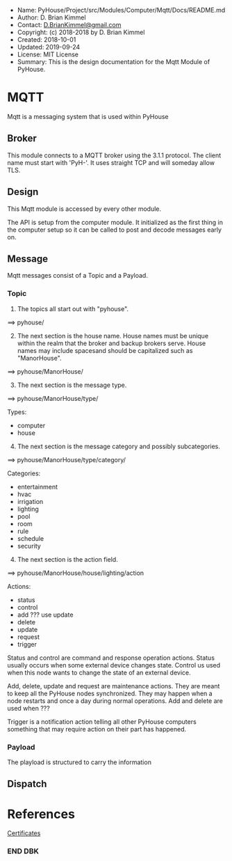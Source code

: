 * Name:      PyHouse/Project/src/Modules/Computer/Mqtt/Docs/README.md
* Author:    D. Brian Kimmel
* Contact:   D.BrianKimmel@gmail.com
* Copyright: (c) 2018-2018 by D. Brian Kimmel
* Created:   2018-10-01
* Updated:   2019-09-24
* License:   MIT License
* Summary:   This is the design documentation for the Mqtt Module of PyHouse.

# MQTT

Mqtt is a messaging system that is used within PyHouse

## Broker

This module connects to a MQTT broker using the 3.1.1 protocol.
The client name must start with 'PyH-'.
It uses straight TCP and will someday allow TLS.

## Design

This Mqtt module is accessed by every other module.

The API is setup from the computer module.
It initialized as the first thing in the computer setup so it can be called to post and decode messages early on.

## Message

Mqtt messages consist of a Topic and a Payload.

### Topic

1. The topics all start out with "pyhouse".

==> pyhouse/

2. The next section is the house name.
House names must be unique within the realm that the broker and backup brokers serve.
House names may include spacesand should be capitalized such as "ManorHouse".

==> pyhouse/ManorHouse/

3. The next section is the message type.

==> pyhouse/ManorHouse/type/

Types:
- computer
- house

4. The next section is the message category and possibly subcategories.

==> pyhouse/ManorHouse/type/category/

Categories:
- entertainment
- hvac
- irrigation
- lighting
- pool
- room
- rule
- schedule
- security

4. The next section is the action field.

==> pyhouse/ManorHouse/house/lighting/action

Actions:
- status
- control
- add  ??? use update
- delete
- update
- request
- trigger

Status and control are command and response operation actions.
Status usually occurs when some external device changes state.
Control us used when this node wants to change the state of an external device.

Add, delete, update and request are maintenance actions.
They are meant to keep all the PyHouse nodes synchronized.
They may happen when a node restarts and once a day during normal operations.
Add and delete are used when ???

Trigger is a notification action telling all other PyHouse computers something that may require action on their part has happened.


### Payload

The playload is structured to carry the information


## Dispatch

# References

[Certificates](http://www.steves-internet-guide.com/mosquitto-tls/)

### END DBK
